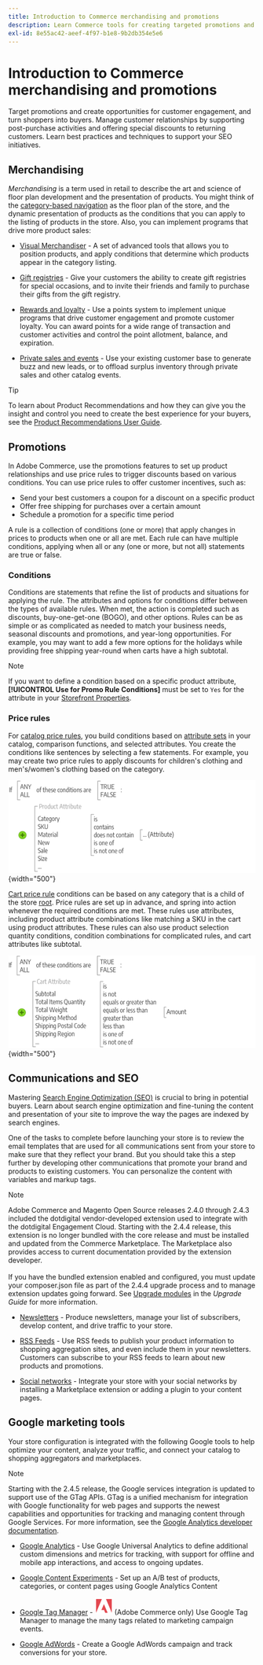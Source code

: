 ```yaml
---
title: Introduction to Commerce merchandising and promotions
description: Learn Commerce tools for creating targeted promotions and opportunities for customer engagement.
exl-id: 8e55ac42-aeef-4f97-b1e8-9b2db354e5e6
---
```

# Introduction to Commerce merchandising and promotions

Target promotions and create opportunities for customer engagement, and turn shoppers into buyers. Manage customer relationships by supporting post-purchase activities and offering special discounts to returning customers. Learn best practices and techniques to support your SEO initiatives.

## Merchandising

_Merchandising_ is a term used in retail to describe the art and science of floor plan development and the presentation of products. You might think of the [category-based navigation](../catalog/navigation-top.md) as the floor plan of the store, and the dynamic presentation of products as the conditions that you can apply to the listing of products in the store. Also, you can implement programs that drive more product sales:

- [Visual Merchandiser](visual-merchandiser.md) - A set of advanced tools that allows you to position products, and apply conditions that determine which products appear in the category listing.

- [Gift registries](gift-registries.md) - Give your customers the ability to create gift registries for special occasions, and to invite their friends and family to purchase their gifts from the gift registry.

- [Rewards and loyalty](rewards-loyalty.md) - Use a points system to implement unique programs that drive customer engagement and promote customer loyalty. You can award points for a wide range of transaction and customer activities and control the point allotment, balance, and expiration.

- [Private sales and events](events-private-sales.md) - Use your existing customer base to generate buzz and new leads, or to offload surplus inventory through private sales and other catalog events.

>[!TIP]
>
>To learn about Product Recommendations and how they can give you the insight and control you need to create the best experience for your buyers, see the [Product Recommendations User Guide](https://experienceleague.adobe.com/docs/commerce-merchant-services/product-recommendations/guide-overview.html).

## Promotions

In Adobe Commerce, use the promotions features to set up product relationships and use price rules to trigger discounts based on various conditions. You can use price rules to offer customer incentives, such as:

- Send your best customers a coupon for a discount on a specific product
- Offer free shipping for purchases over a certain amount
- Schedule a promotion for a specific time period

A rule is a collection of conditions (one or more) that apply changes in prices to products when one or all are met. Each rule can have multiple conditions, applying when all or any (one or more, but not all) statements are true or false.

### Conditions

Conditions are statements that refine the list of products and situations for applying the rule. The attributes and options for conditions differ between the types of available rules. When met, the action is completed such as discounts, buy-one-get-one (BOGO), and other options. Rules can be as simple or as complicated as needed to match your business needs, seasonal discounts and promotions, and year-long opportunities. For example, you may want to add a few more options for the holidays while providing free shipping year-round when carts have a high subtotal.

>[!NOTE]
>
>If you want to define a condition based on a specific product attribute, **[!UICONTROL Use for Promo Rule Conditions]** must be set to `Yes` for the attribute in your [Storefront Properties](../catalog/attribute-product-create.md).


### Price rules

For [catalog price rules](price-rules-catalog.md), you build conditions based on [attribute sets](../catalog/attribute-sets.md) in your catalog, comparison functions, and selected attributes. You create the conditions like sentences by selecting a few statements. For example, you may create two price rules to apply discounts for children's clothing and men's/women's clothing based on the category.

![Diagram - example catalog price rules](./assets/diagram-catalog-price-rules.png){width="500"}

[Cart price rule](price-rules-cart.md) conditions can be based on any category that is a child of the store [root](../catalog/category-root.md). Price rules are set up in advance, and spring into action whenever the required conditions are met. These rules use attributes, including product attribute combinations like matching a SKU in the cart using product attributes. These rules can also use product selection quantity conditions, condition combinations for complicated rules, and cart attributes like subtotal.

![Diagram - example cart price rules](./assets/diagram-cart-price-rules.png){width="500"}

## Communications and SEO

Mastering [Search Engine Optimization (SEO)](seo-overview.md) is crucial to bring in potential buyers. Learn about search engine optimization and fine-tuning the content and presentation of your site to improve the way the pages are indexed by search engines.

One of the tasks to complete before launching your store is to review the email templates that are used for all communications sent from your store to make sure that they reflect your brand. But you should take this a step further by developing other communications that promote your brand and products to existing customers. You can personalize the content with variables and markup tags.

>[!NOTE]
>
>Adobe Commerce and Magento Open Source releases 2.4.0 through 2.4.3 included the dotdigital vendor-developed extension used to integrate with the dotdigital Engagement Cloud. Starting with the 2.4.4 release, this extension is no longer bundled with the core release and must be installed and updated from the Commerce Marketplace. The Marketplace also provides access to current documentation provided by the extension developer.
><br><br>
>If you have the bundled extension enabled and configured, you must update your composer.json file as part of the 2.4.4 upgrade process and to manage extension updates going forward. See [Upgrade modules](https://experienceleague.adobe.com/docs/commerce-operations/upgrade-guide/modules/upgrade.html) in the _Upgrade Guide_ for more information.

- [Newsletters](newsletters.md) - Produce newsletters, manage your list of subscribers, develop content, and drive traffic to your store.

- [RSS Feeds](social-rss.md#rss-feeds) - Use RSS feeds to publish your product information to shopping aggregation sites, and even include them in your newsletters. Customers can subscribe to your RSS feeds to learn about new products and promotions.

- [Social networks](social-rss.md#social-networks) - Integrate your store with your social networks by installing a Marketplace extension or adding a plugin to your content pages.

## Google marketing tools

Your store configuration is integrated with the following Google tools to help optimize your content, analyze your traffic, and connect your catalog to shopping aggregators and marketplaces.

>[!NOTE]
>
>Starting with the 2.4.5 release, the Google services integration is updated to support use of the GTag APIs. GTag is a unified mechanism for integration with Google functionality for web pages and supports the newest capabilities and opportunities for tracking and managing content through Google Services. For more information, see the [Google Analytics developer documentation](https://developers.google.com/analytics/devguides/collection/gtagjs).

- [Google Analytics](google-analytics.md) - Use Google Universal Analytics to define additional custom dimensions and metrics for tracking, with support for offline and mobile app interactions, and access to ongoing updates.

- [Google Content Experiments](google-content-experiments.md) - Set up an A/B test of products, categories, or content pages using Google Analytics Content

- [Google Tag Manager](google-tag-manager.md) - ![Adobe Commerce](../assets/adobe-logo.svg) (Adobe Commerce only) Use Google Tag Manager to manage the many tags related to marketing campaign events.

- [Google AdWords](google-adwords.md) - Create a Google AdWords campaign and track conversions for your store.
